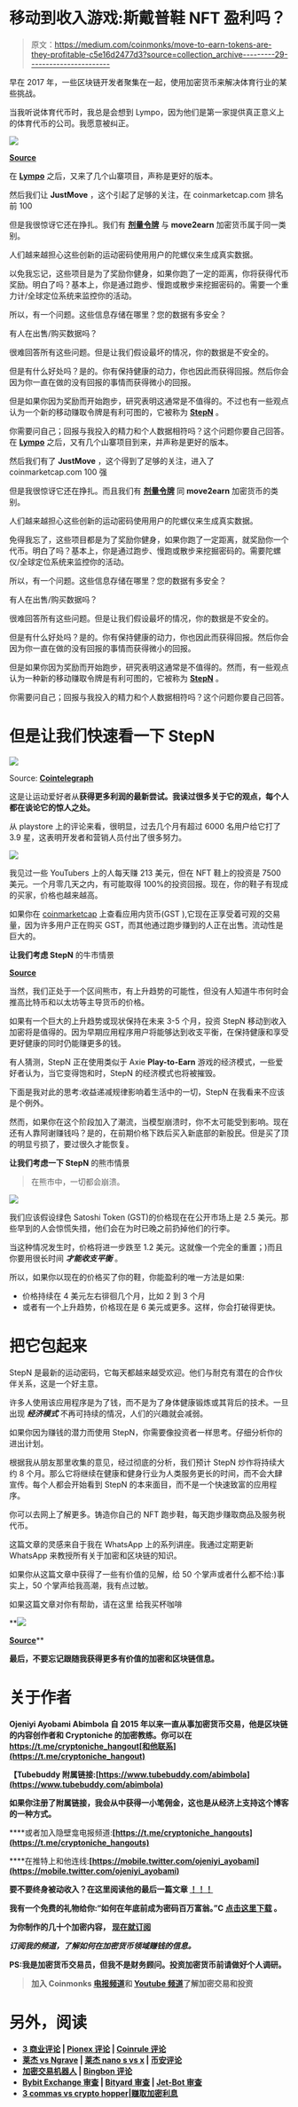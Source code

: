 # 移动到收入游戏:斯戴普鞋 NFT 盈利吗？

> 原文：<https://medium.com/coinmonks/move-to-earn-tokens-are-they-profitable-c5e16d2477d3?source=collection_archive---------29----------------------->

早在 2017 年，一些区块链开发者聚集在一起，使用加密货币来解决体育行业的某些挑战。

当我听说体育代币时，我总是会想到 Lympo，因为他们是第一家提供真正意义上的体育代币的公司。我愿意被纠正。

![](img/0e99f75372ca1b58c0823a6d1cd02d8f.png)

[**Source**](https://www.google.com/url?sa=i&url=https%3A%2F%2Fcoinculture.com%2Fau%2Fmarkets%2Fmove-to-earn-nft-games-will-it-become-a-new-form-of-work%2F&psig=AOvVaw2wRQmQ8phI-l-TctOmyqsr&ust=1650381248578000&source=images&cd=vfe&ved=0CA4Q3YkBahcKEwiIzau48533AhUAAAAAHQAAAAAQAw)

在 [**Lympo**](https://lympo.io/) 之后，又来了几个山寨项目，声称是更好的版本。

然后我们让 **JustMove** ，这个引起了足够的关注，在 coinmarketcap.com 排名前 100

但是我很惊讶它还在挣扎。我们有 [**剂量令牌**](https://dosetoken.com/) 与 **move2earn** 加密货币属于同一类别。

人们越来越担心这些创新的运动密码使用用户的陀螺仪来生成真实数据。

以免我忘记，这些项目是为了奖励你健身，如果你跑了一定的距离，你将获得代币奖励。明白了吗？基本上，你是通过跑步、慢跑或散步来挖掘密码的。需要一个重力计/全球定位系统来监控你的活动。

所以，有一个问题。这些信息存储在哪里？您的数据有多安全？

有人在出售/购买数据吗？

很难回答所有这些问题。但是让我们假设最坏的情况，你的数据是不安全的。

但是有什么好处吗？是的。你有保持健康的动力，你也因此而获得回报。然后你会因为你一直在做的没有回报的事情而获得微小的回报。

但是如果你因为奖励而开始跑步，研究表明这通常是不值得的。不过也有一些观点认为一个新的移动赚取令牌是有利可图的，它被称为 [**StepN**](https://www.stepn.com/) 。

你需要问自己；回报与我投入的精力和个人数据相符吗？这个问题你要自己回答。在 [**Lympo**](https://lympo.io/) 之后，又有几个山寨项目到来，并声称是更好的版本。

然后我们有了 **JustMove** ，这个得到了足够的关注，进入了 coinmarketcap.com 100 强

但是我很惊讶它还在挣扎。而且我们有 [**剂量令牌**](https://dosetoken.com/) 同 **move2earn** 加密货币的类别。

人们越来越担心这些创新的运动密码使用用户的陀螺仪来生成真实数据。

免得我忘了，这些项目都是为了奖励你健身，如果你跑了一定距离，就奖励你一个代币。明白了吗？基本上，你是通过跑步、慢跑或散步来挖掘密码的。需要陀螺仪/全球定位系统来监控你的活动。

所以，有一个问题。这些信息存储在哪里？您的数据有多安全？

有人在出售/购买数据吗？

很难回答所有这些问题。但是让我们假设最坏的情况，你的数据是不安全的。

但是有什么好处吗？是的。你有保持健康的动力，你也因此而获得回报。然后你会因为你一直在做的没有回报的事情而获得微小的回报。

但是如果你因为奖励而开始跑步，研究表明这通常是不值得的。然而，有一些观点认为一种新的移动赚取令牌是有利可图的，它被称为 [**StepN**](https://www.stepn.com/) 。

你需要问自己；回报与我投入的精力和个人数据相符吗？这个问题你要自己回答。

# 但是让我们快速看一下 StepN

![](img/b031d8679982647988a54eb04313989a.png)

Source: [**Cointelegraph**](https://www.google.com/url?sa=i&url=https%3A%2F%2Fcointelegraph.com%2Fpress-releases%2Fstepn-announces-early-adopter-double-earning-program&psig=AOvVaw1VVv0n7gk2p5fUhwgFM0qj&ust=1650378350670000&source=images&cd=vfe&ved=0CA4Q3YkBahcKEwjIovXM6J33AhUAAAAAHQAAAAAQAw)

这是让运动爱好者从**获得更多利润的最新尝试。我读过很多关于它的观点，每个人都在谈论它的惊人之处。**

从 playstore 上的评论来看，很明显，过去几个月有超过 6000 名用户给它打了 3.9 星，这表明开发者和营销人员付出了很多努力。

![](img/8c4edbd72eda10c3b07f5fdfb213d90a.png)

我见过一些 YouTubers 上的人每天赚 213 美元，但在 NFT 鞋上的投资是 7500 美元。一个月零几天之内，有可能取得 100%的投资回报。现在，你的鞋子有现成的买家，价格也越来越高。

如果你在 [coinmarketcap](https://coinmarketcap.com/currencies/green-satoshi-token/) 上查看应用内货币(GST ),它现在正享受着可观的交易量，因为许多用户正在购买 GST，而其他通过跑步赚到的人正在出售。流动性是巨大的。

**让我们考虑 StepN** 的牛市情景

[**Source**](https://media.giphy.com/media/1yjrv5fIgCwtKOJzAL/giphy.gif)

当然，我们正处于一个区间熊市，有上升趋势的可能性，但没有人知道牛市何时会推高比特币和以太坊等主导货币的价格。

如果有一个巨大的上升趋势或现状保持在未来 3-5 个月，投资 StepN 移动到收入加密将是值得的。因为早期应用程序用户将能够达到收支平衡，在保持健康和享受更好健康的同时仍能赚更多的钱。

有人猜测，StepN 正在使用类似于 Axie **Play-to-Earn** 游戏的经济模式，一些爱好者认为，当它变得饱和时，StepN 的经济模式也将被摧毁。

下面是我对此的思考:收益递减规律影响着生活中的一切，StepN 在我看来不应该是个例外。

然而，如果你在这个阶段加入了潮流，当模型崩溃时，你不太可能受到影响。现在还有人靠阿谢赚钱吗？是的，在前期价格下跌后买入新底部的新股民。但是买了顶的明显亏损了，要过很久才能恢复。

**让我们考虑一下 StepN** 的熊市情景

> 在熊市中，一切都会崩溃。

![](img/7cd2c4c3285f793101af7399ae099fab.png)

我们应该假设绿色 Satoshi Token (GST)的价格现在在公开市场上是 2.5 美元。那些早到的人会惊慌失措，他们会在为时已晚之前扔掉他们的行李。

当这种情况发生时，价格将进一步跌至 1.2 美元。这就像一个完全的重置；)而且你要用很长时间 ***才能收支平衡*** 。

所以，如果你以现在的价格买了你的鞋，你能盈利的唯一方法是如果:

*   价格持续在 4 美元左右徘徊几个月，比如 2 到 3 个月
*   或者有一个上升趋势，价格现在是 6 美元或更多。这样，你会打破得更快。

# 把它包起来

StepN 是最新的运动密码，它每天都越来越受欢迎。他们与耐克有潜在的合作伙伴关系，这是一个好主意。

许多人使用该应用程序是为了钱，而不是为了身体健康锻炼或其背后的技术。一旦出现 ***经济模式*** 不再可持续的情况，人们的兴趣就会减弱。

如果你因为赚钱的潜力而使用 StepN，你需要像投资者一样思考。仔细分析你的进出计划。

根据我从朋友那里收集的意见，经过彻底的分析，我们预计 StepN 炒作将持续大约 8 个月。那么它将继续在健康和健身行业为人类服务更长的时间，而不会大肆宣传。每个人都会开始看到 StepN 的本来面目，而不是一个快速致富的应用程序。

你可以去网上了解更多。铸造你自己的 NFT 跑步鞋，每天跑步赚取商品及服务税代币。

这篇文章的灵感来自于我在 WhatsApp 上的系列讲座。我通过定期更新 WhatsApp 来教授所有关于加密和区块链的知识。

如果你从这篇文章中获得了一些有价值的见解，给 50 个掌声或者什么都不给:)事实上，50 个掌声给我高潮，我有点过敏。

如果这篇文章对你有帮助，请在这里 给我买杯咖啡[](https://ko-fi.com/ojeniyiayobami)

**[![](img/f903206e65f9a3b1abb36a41a6c8a2f9.png)](https://ko-fi.com/ojeniyiayobami)

[**Source**](https://tenor.com/view/coffee-gif-23439328)** 

**最后，不要忘记跟随我获得更多有价值的加密和区块链信息。**

# **关于作者**

****Ojeniyi Ayobami Abimbola** 自 2015 年以来一直从事加密货币交易，他是区块链的内容创作者和 Cryptoniche 的加密教练。你可以在 https://t.me/cryptoniche_hangout[和他联系](https://t.me/cryptoniche_hangout)**

**【Tubebuddy 附属链接:[https://www.tubebuddy.com/abimbola](https://www.tubebuddy.com/abimbola)**

**如果你注册了附属链接，我会从中获得一小笔佣金，这也是从经济上支持这个博客的一种方式。**

****或者加入隐壁龛电报频道:**[https://t.me/cryptoniche_hangouts](https://t.me/cryptoniche_hangouts)**

****在推特上和他连线:**[https://mobile.twitter.com/ojeniyi_ayobami](https://mobile.twitter.com/ojeniyi_ayobami)**

**要不要终身被动收入？在这里阅读他的最后一篇文章 [**！！！**](https://contentking.medium.com/this-undoubtly-the-best-way-to-earn-passive-income-through-cryptocurrency-7ce547cedbe)**

**我有一个免费的礼物给你:“如何在年底前成为密码百万富翁。”C [**点击这里下载**](https://ojeniyiayobami.crd.co/) 。**

**为你制作的几十个加密内容， [**现在就订阅**](https://www.youtube.com/c/CryptoNiche/videos)**

*****订阅我的频道，了解如何在加密货币领域赚钱的信息。*****

**PS:我是加密货币交易员，但我不是财务顾问。投资加密货币前请做好个人调研。**

> **加入 Coinmonks [电报频道](https://t.me/coincodecap)和 [Youtube 频道](https://www.youtube.com/c/coinmonks/videos)了解加密交易和投资**

# **另外，阅读**

*   **[3 商业评论](/coinmonks/3commas-review-an-excellent-crypto-trading-bot-2020-1313a58bec92) | [Pionex 评论](https://coincodecap.com/pionex-review-exchange-with-crypto-trading-bot) | [Coinrule 评论](/coinmonks/coinrule-review-2021-a-beginner-friendly-crypto-trading-bot-daf0504848ba)**
*   **[莱杰 vs Ngrave](/coinmonks/ledger-vs-ngrave-zero-7e40f0c1d694) | [莱杰 nano s vs x](/coinmonks/ledger-nano-s-vs-x-battery-hardware-price-storage-59a6663fe3b0) | [币安评论](/coinmonks/binance-review-ee10d3bf3b6e)**
*   **[加密交易机器人](/coinmonks/crypto-trading-bot-c2ffce8acb2a) | [Bingbon 评论](https://coincodecap.com/bingbon-review)**
*   **[Bybit Exchange 审查](/coinmonks/bybit-exchange-review-dbd570019b71) | [Bityard 审查](https://coincodecap.com/bityard-reivew) | [Jet-Bot 审查](https://coincodecap.com/jet-bot-review)**
*   **[3 commas vs crypto hopper](/coinmonks/3commas-vs-pionex-vs-cryptohopper-best-crypto-bot-6a98d2baa203)|[赚取加密利息](/coinmonks/earn-crypto-interest-b10b810fdda3)**